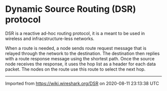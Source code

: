 # Dynamic Source Routing (DSR) protocol

DSR is a reactive ad-hoc routing protocol, it is a meant to be used in wireless and infracstructure-less networks.

When a route is needed, a node sends route request message that is relayed through the network to the destination. The destination then replies with a route response message using the shortest path. Once the source node receives the response, it uses the hop list as a header for each data packet. The nodes on the route use this route to select the next hop.

---

Imported from https://wiki.wireshark.org/DSR on 2020-08-11 23:13:38 UTC
